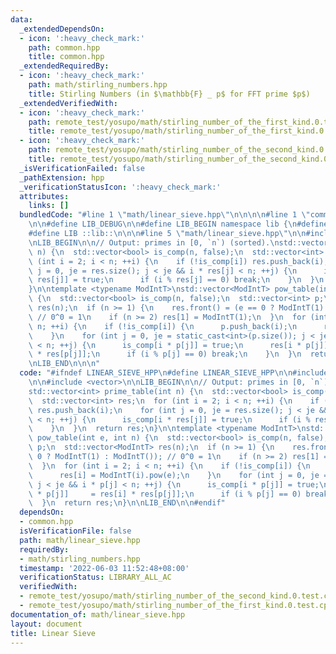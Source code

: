 ```yaml
---
data:
  _extendedDependsOn:
  - icon: ':heavy_check_mark:'
    path: common.hpp
    title: common.hpp
  _extendedRequiredBy:
  - icon: ':heavy_check_mark:'
    path: math/stirling_numbers.hpp
    title: Stirling Numbers (in $\mathbb{F} _ p$ for FFT prime $p$)
  _extendedVerifiedWith:
  - icon: ':heavy_check_mark:'
    path: remote_test/yosupo/math/stirling_number_of_the_first_kind.0.test.cpp
    title: remote_test/yosupo/math/stirling_number_of_the_first_kind.0.test.cpp
  - icon: ':heavy_check_mark:'
    path: remote_test/yosupo/math/stirling_number_of_the_second_kind.0.test.cpp
    title: remote_test/yosupo/math/stirling_number_of_the_second_kind.0.test.cpp
  _isVerificationFailed: false
  _pathExtension: hpp
  _verificationStatusIcon: ':heavy_check_mark:'
  attributes:
    links: []
  bundledCode: "#line 1 \"math/linear_sieve.hpp\"\n\n\n\n#line 1 \"common.hpp\"\n\n\
    \n\n#define LIB_DEBUG\n\n#define LIB_BEGIN namespace lib {\n#define LIB_END }\n\
    #define LIB ::lib::\n\n\n#line 5 \"math/linear_sieve.hpp\"\n\n#include <vector>\n\
    \nLIB_BEGIN\n\n// Output: primes in [0, `n`) (sorted).\nstd::vector<int> prime_table(int\
    \ n) {\n  std::vector<bool> is_comp(n, false);\n  std::vector<int> res;\n  for\
    \ (int i = 2; i < n; ++i) {\n    if (!is_comp[i]) res.push_back(i);\n    for (int\
    \ j = 0, je = res.size(); j < je && i * res[j] < n; ++j) {\n      is_comp[i *\
    \ res[j]] = true;\n      if (i % res[j] == 0) break;\n    }\n  }\n  return res;\n\
    }\n\ntemplate <typename ModIntT>\nstd::vector<ModIntT> pow_table(int e, int n)\
    \ {\n  std::vector<bool> is_comp(n, false);\n  std::vector<int> p;\n  std::vector<ModIntT>\
    \ res(n);\n  if (n >= 1) {\n    res.front() = (e == 0 ? ModIntT(1) : ModIntT());\
    \ // 0^0 = 1\n    if (n >= 2) res[1] = ModIntT(1);\n  }\n  for (int i = 2; i <\
    \ n; ++i) {\n    if (!is_comp[i]) {\n      p.push_back(i);\n      res[i] = ModIntT(i).pow(e);\n\
    \    }\n    for (int j = 0, je = static_cast<int>(p.size()); j < je && i * p[j]\
    \ < n; ++j) {\n      is_comp[i * p[j]] = true;\n      res[i * p[j]]     = res[i]\
    \ * res[p[j]];\n      if (i % p[j] == 0) break;\n    }\n  }\n  return res;\n}\n\
    \nLIB_END\n\n\n"
  code: "#ifndef LINEAR_SIEVE_HPP\n#define LINEAR_SIEVE_HPP\n\n#include \"../common.hpp\"\
    \n\n#include <vector>\n\nLIB_BEGIN\n\n// Output: primes in [0, `n`) (sorted).\n\
    std::vector<int> prime_table(int n) {\n  std::vector<bool> is_comp(n, false);\n\
    \  std::vector<int> res;\n  for (int i = 2; i < n; ++i) {\n    if (!is_comp[i])\
    \ res.push_back(i);\n    for (int j = 0, je = res.size(); j < je && i * res[j]\
    \ < n; ++j) {\n      is_comp[i * res[j]] = true;\n      if (i % res[j] == 0) break;\n\
    \    }\n  }\n  return res;\n}\n\ntemplate <typename ModIntT>\nstd::vector<ModIntT>\
    \ pow_table(int e, int n) {\n  std::vector<bool> is_comp(n, false);\n  std::vector<int>\
    \ p;\n  std::vector<ModIntT> res(n);\n  if (n >= 1) {\n    res.front() = (e ==\
    \ 0 ? ModIntT(1) : ModIntT()); // 0^0 = 1\n    if (n >= 2) res[1] = ModIntT(1);\n\
    \  }\n  for (int i = 2; i < n; ++i) {\n    if (!is_comp[i]) {\n      p.push_back(i);\n\
    \      res[i] = ModIntT(i).pow(e);\n    }\n    for (int j = 0, je = static_cast<int>(p.size());\
    \ j < je && i * p[j] < n; ++j) {\n      is_comp[i * p[j]] = true;\n      res[i\
    \ * p[j]]     = res[i] * res[p[j]];\n      if (i % p[j] == 0) break;\n    }\n\
    \  }\n  return res;\n}\n\nLIB_END\n\n#endif"
  dependsOn:
  - common.hpp
  isVerificationFile: false
  path: math/linear_sieve.hpp
  requiredBy:
  - math/stirling_numbers.hpp
  timestamp: '2022-06-03 11:52:48+08:00'
  verificationStatus: LIBRARY_ALL_AC
  verifiedWith:
  - remote_test/yosupo/math/stirling_number_of_the_second_kind.0.test.cpp
  - remote_test/yosupo/math/stirling_number_of_the_first_kind.0.test.cpp
documentation_of: math/linear_sieve.hpp
layout: document
title: Linear Sieve
---
```

